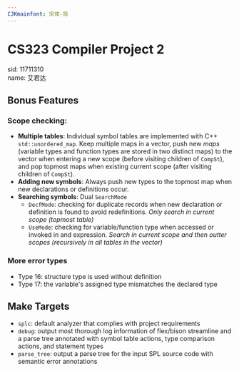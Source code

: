 ```yaml
---
CJKmainfont: 宋体-简
---
```


# CS323 Compiler Project 2

sid: 11711310\
name: 艾君达

## Bonus Features

### Scope checking:

- **Multiple tables**: Individual symbol tables are implemented with C++ `std::unordered_map`. Keep multiple maps in a vector, push new *maps* (variable types and function types are stored in two distinct maps) to the vector when entering a new scope (before visiting children of `CompSt`), and pop topmost maps when existing current scope (after visiting children of `CompSt`).
- **Adding new symbols**: Always push new types to the topmost map when new declarations or definitions occur.
- **Searching symbols**: Dual `SearchMode`
  - `DecfMode`: checking for duplicate records when new declaration or definition is found to avoid redefinitions. *Only search in current scope (topmost table)*
  - `UseMode`: checking for variable/function type when accessed or invoked in and expression. *Search in current scope and then outter scopes (recursively in all tables in the vector)*

### More error types

- Type 16: structure type is used without definition
- Type 17: the variable's assigned type mismatches the declared type

## Make Targets

- `splc`: default analyzer that complies with project requirements
- `debug`: output most thorough log information of flex/bison streamline and a parse tree annotated with symbol table actions, type comparison actions, and statement types
- `parse_tree`: output a parse tree for the input SPL source code with semantic error annotations
